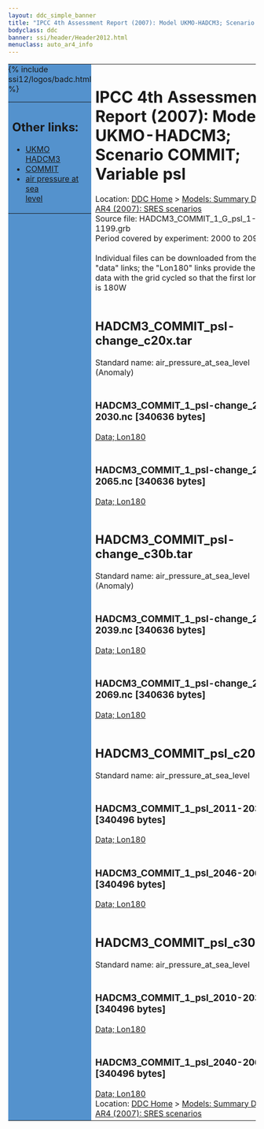 ```yaml
---
layout: ddc_simple_banner
title: "IPCC 4th Assessment Report (2007): Model UKMO-HADCM3; Scenario COMMIT; Variable psl"
bodyclass: ddc
banner: ssi/header/Header2012.html
menuclass: auto_ar4_info
---
```



<table width="100%" border="0" cellspacing="0" cellpadding="0" style="border-collapse: collapse;">
<tr style="margin:0;padding:0;border:0;">
<td style="margin:0;padding:0;border:0;height:1pt;width:150pt;background:#5492CD;" valign="top" >

<div id="lh-col2" class="auto_ar4_info">
<table class="menumain" bgcolor="#5492CD" cellspacing="0" width="100%" border="0">
<tr><td>
<h2> Other links:</h2>
<ul>
<li><a href="/auto/ar4/model-UKMO-HADCM3.html">UKMO<br/>HADCM3</a></li>
<li><a href="/auto/ar4/scenario-COMMIT.html">COMMIT</a></li>
<li><a href="/auto/ar4/var-air_pressure_at_sea_level.html">air pressure at sea<br/> level</a></li>
</ul>
</td></tr>
{% include ssi12/logos/badc.html %}
</table>
</div>
</td>
<td><h1>IPCC 4th Assessment Report (2007): Model UKMO-HADCM3; Scenario COMMIT; Variable psl</h1>

<!-- Breadcrumb1 -->
<div id="breadcrumb1" align="left">
Location: <a href="/index.html">DDC Home</a> > <a href="/sim/gcm_clim/">Models: Summary Data</a>
> <a href="/sim/gcm_clim/SRES_AR4/index.html">AR4 (2007): SRES scenarios</a>
</div>
<!-- End of Breadcrumb1 -->Source file: HADCM3_COMMIT_1_G_psl_1-1199.grb
<br/>
Period covered by experiment: 2000 to 2099<br/>
<br/>Individual files can be downloaded from the "data" links; the "Lon180" links provide the same data
         with the grid cycled so that the first longitude is 180W<br/>
<br/><h2>HADCM3_COMMIT_psl-change_c20x.tar</h2>
Standard name: air_pressure_at_sea_level (Anomaly)<br>
<br/><h3>HADCM3_COMMIT_1_psl-change_2011-2030.nc [340636 bytes]</h3>
<a href="http://apps.ipcc-data.org/cgi-bin/downl/ar4_nc/psl/HADCM3_COMMIT_1_psl-change_2011-2030.nc">Data; </a><a href="http://apps.ipcc-data.org/cgi-bin/downl/ar4_nc/psl/HADCM3_COMMIT_1_psl-change_2011-2030.cyto180.nc"> Lon180</a><br/>
<br/><h3>HADCM3_COMMIT_1_psl-change_2046-2065.nc [340636 bytes]</h3>
<a href="http://apps.ipcc-data.org/cgi-bin/downl/ar4_nc/psl/HADCM3_COMMIT_1_psl-change_2046-2065.nc">Data; </a><a href="http://apps.ipcc-data.org/cgi-bin/downl/ar4_nc/psl/HADCM3_COMMIT_1_psl-change_2046-2065.cyto180.nc"> Lon180</a><br/>
<br/><h2>HADCM3_COMMIT_psl-change_c30b.tar</h2>
Standard name: air_pressure_at_sea_level (Anomaly)<br>
<br/><h3>HADCM3_COMMIT_1_psl-change_2010-2039.nc [340636 bytes]</h3>
<a href="http://apps.ipcc-data.org/cgi-bin/downl/ar4_nc/psl/HADCM3_COMMIT_1_psl-change_2010-2039.nc">Data; </a><a href="http://apps.ipcc-data.org/cgi-bin/downl/ar4_nc/psl/HADCM3_COMMIT_1_psl-change_2010-2039.cyto180.nc"> Lon180</a><br/>
<br/><h3>HADCM3_COMMIT_1_psl-change_2040-2069.nc [340636 bytes]</h3>
<a href="http://apps.ipcc-data.org/cgi-bin/downl/ar4_nc/psl/HADCM3_COMMIT_1_psl-change_2040-2069.nc">Data; </a><a href="http://apps.ipcc-data.org/cgi-bin/downl/ar4_nc/psl/HADCM3_COMMIT_1_psl-change_2040-2069.cyto180.nc"> Lon180</a><br/>
<br/><h2>HADCM3_COMMIT_psl_c20x.tar</h2>
Standard name: air_pressure_at_sea_level<br>
<br/><h3>HADCM3_COMMIT_1_psl_2011-2030.nc [340496 bytes]</h3>
<a href="http://apps.ipcc-data.org/cgi-bin/downl/ar4_nc/psl/HADCM3_COMMIT_1_psl_2011-2030.nc">Data; </a><a href="http://apps.ipcc-data.org/cgi-bin/downl/ar4_nc/psl/HADCM3_COMMIT_1_psl_2011-2030.cyto180.nc"> Lon180</a><br/>
<br/><h3>HADCM3_COMMIT_1_psl_2046-2065.nc [340496 bytes]</h3>
<a href="http://apps.ipcc-data.org/cgi-bin/downl/ar4_nc/psl/HADCM3_COMMIT_1_psl_2046-2065.nc">Data; </a><a href="http://apps.ipcc-data.org/cgi-bin/downl/ar4_nc/psl/HADCM3_COMMIT_1_psl_2046-2065.cyto180.nc"> Lon180</a><br/>
<br/><h2>HADCM3_COMMIT_psl_c30b.tar</h2>
Standard name: air_pressure_at_sea_level<br>
<br/><h3>HADCM3_COMMIT_1_psl_2010-2039.nc [340496 bytes]</h3>
<a href="http://apps.ipcc-data.org/cgi-bin/downl/ar4_nc/psl/HADCM3_COMMIT_1_psl_2010-2039.nc">Data; </a><a href="http://apps.ipcc-data.org/cgi-bin/downl/ar4_nc/psl/HADCM3_COMMIT_1_psl_2010-2039.cyto180.nc"> Lon180</a><br/>
<br/><h3>HADCM3_COMMIT_1_psl_2040-2069.nc [340496 bytes]</h3>
<a href="http://apps.ipcc-data.org/cgi-bin/downl/ar4_nc/psl/HADCM3_COMMIT_1_psl_2040-2069.nc">Data; </a><a href="http://apps.ipcc-data.org/cgi-bin/downl/ar4_nc/psl/HADCM3_COMMIT_1_psl_2040-2069.cyto180.nc"> Lon180</a><br/>
<!-- Breadcrumb2 -->
<div id="breadcrumb2" align="left">
Location: <a href="/index.html">DDC Home</a> > <a href="/sim/gcm_clim/">Models: Summary Data</a>
> <a href="/sim/gcm_clim/SRES_AR4/index.html">AR4 (2007): SRES scenarios</a>
</div>
<!-- End of Breadcrumb2 --></td></tr></table>
